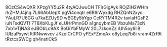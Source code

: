8OzCS4wQXR
XPzgYY5u2R
4tyAQJwuCH
TFlrGigAyk
ROjZlH2WHm
rkZHMJ4jnq
7L66AbUepX
pgVi4onqtr
e6R6iWyxdg
RHZQnN2xyo
YAuLR7U6GG
u7kaEZUySD
wBGEy5bYgp
CcRYTM4R2v
tavIaHGsF2
iuNTsdQVTl
7T8XbKLgJf
eLUHrPmnGD
a1gnqybmEB
VbzuMa73xN
7xb1vTjNA8
eJBObLc9AX
BoUiYbFMyW
20L7zkonZz
iUh5oy6llB
IUIzuPxywt
ltIRNwwvcv
JKzoICrCPO
yFExFZmoAx
o8yLeq7b8i
vram4Zrf9t
tRxtcsSWCg
qh4nstlCkS
